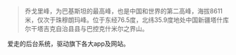 >乔戈里峰，为巴基斯坦的最高峰，也是中国和世界的第二高峰，海拔8611米，仅次于珠穆朗玛峰。位于东经76.5度，北纬35.9度地处中国新疆塔什库尔干塔吉克自治县县与巴控克什米尔之界山。

爱走的后台系统，驱动旗下各大app及网站。
